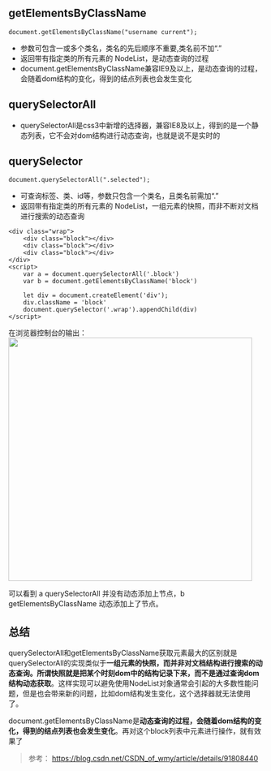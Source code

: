 ## getElementsByClassName
```
document.getElementsByClassName("username current");
```
- 参数可包含一或多个类名，类名的先后顺序不重要,类名前不加“.”
- 返回带有指定类的所有元素的 NodeList，是动态查询的过程
- document.getElementsByClassName兼容IE9及以上，是动态查询的过程，会随着dom结构的变化，得到的结点列表也会发生变化

## querySelectorAll
- querySelectorAll是css3中新增的选择器，兼容IE8及以上，得到的是一个静态列表，它不会对dom结构进行动态查询，也就是说不是实时的

## querySelector
```
document.querySelectorAll(".selected");
```
- 可查询标签、类、id等，参数只包含一个类名，且类名前需加“.”
- 返回带有指定类的所有元素的 NodeList，一组元素的快照，而非不断对文档进行搜索的动态查询

```
<div class="wrap">
    <div class="block"></div>
    <div class="block"></div>
    <div class="block"></div>
</div>
<script>
    var a = document.querySelectorAll('.block')
    var b = document.getElementsByClassName('block')

    let div = document.createElement('div');
    div.className = 'block'
    document.querySelector('.wrap').appendChild(div)
</script>
```
在浏览器控制台的输出：
<img src="https://one.luoqintai.cn/uploads/html/20200902200912.png" style="width:50vw">

可以看到 a querySelectorAll 并没有动态添加上节点，b getElementsByClassName 动态添加上了节点。

## 总结
querySelectorAll和getElementsByClassName获取元素最大的区别就是querySelectorAll的实现类似于**一组元素的快照，而并非对文档结构进行搜索的动态查询。所谓快照就是把某个时刻dom中的结构记录下来，而不是通过查询dom结构动态获取**。这样实现可以避免使用NodeList对象通常会引起的大多数性能问题，但是也会带来新的问题，比如dom结构发生变化，这个选择器就无法使用了。

document.getElementsByClassName是**动态查询的过程，会随着dom结构的变化，得到的结点列表也会发生变化**。再对这个block列表中元素进行操作，就有效果了

> 参考：
> https://blog.csdn.net/CSDN_of_wmy/article/details/91808440